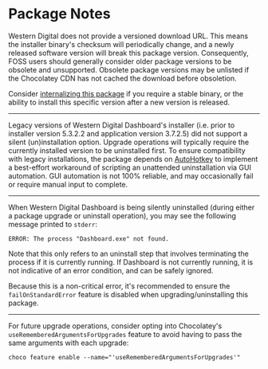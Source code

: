 # Package Notes

Western Digital does not provide a versioned download URL. This means the installer binary's checksum will periodically change, and a newly released software version will break this package version. Consequently, FOSS users should generally consider older package versions to be obsolete and unsupported. Obsolete package versions may be unlisted if the Chocolatey CDN has not cached the download before obsoletion.

Consider [internalizing this package](https://docs.chocolatey.org/en-us/guides/create/recompile-packages) if you require a stable binary, or the ability to install this specific version after a new version is released.

---

Legacy versions of Western Digital Dashboard's installer (i.e. prior to installer version 5.3.2.2 and application version 3.7.2.5) did not support a silent (un)installation option. Upgrade operations will typically require the currently installed version to be uninstalled first. To ensure compatibility with legacy installations, the package depends on [AutoHotkey](https://community.chocolatey.org/packages/autohotkey.portable) to implement a best-effort workaround of scripting an unattended uninstallation via GUI automation. GUI automation is not 100% reliable, and may occasionally fail or require manual input to complete.

---

When Western Digital Dashboard is being silently uninstalled (during either a package upgrade or uninstall operation), you may see the following message printed to `stderr`:

```shell
ERROR: The process "Dashboard.exe" not found.
```

Note that this only refers to an uninstall step that involves terminating the process if it is currently running. If Dashboard is not currently running, it is not indicative of an error condition, and can be safely ignored.

Because this is a non-critical error, it's recommended to ensure the `failOnStandardError` feature is disabled when upgrading/uninstalling this package.

---

For future upgrade operations, consider opting into Chocolatey's `useRememberedArgumentsForUpgrades` feature to avoid having to pass the same arguments with each upgrade:

```shell
choco feature enable --name="'useRememberedArgumentsForUpgrades'"
```
